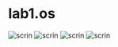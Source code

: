 # lab1.os
![scrin](https://github.com/file.png)
![scrin](https://github.com/vi1.png)
![scrin](https://github.com/password.png)
![scrin](https://github.com/vi2.png)
